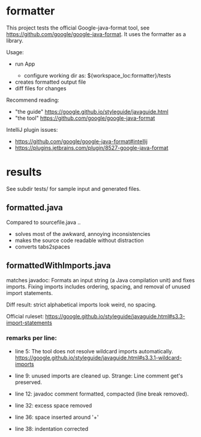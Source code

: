# formatter
This project tests the official Google-java-format tool, see https://github.com/google/google-java-format.
It uses the formatter as a library.

Usage:
- run App <sourcefile>
	- configure working dir as: ${workspace_loc:formatter}/tests
- creates formatted output file
- diff files for changes

Recommend reading: 
- "the guide" https://google.github.io/styleguide/javaguide.html 
- "the tool" https://github.com/google/google-java-format

IntelliJ plugin issues:
- https://github.com/google/google-java-format#intellij
- https://plugins.jetbrains.com/plugin/8527-google-java-format


# results

See subdir tests/ for sample input and generated files.

## formatted.java

Compared to sourcefile.java ..
- solves most of the awkward, annoying inconsistencies
- makes the source code readable without distraction
- converts tabs2spaces  

## formattedWithImports.java
matches javadoc:
Formats an input string (a Java compilation unit) and fixes imports. 
Fixing imports includes ordering, spacing, and removal of unused import statements.

Diff result: strict alphabetical imports look weird, no spacing.

Official ruleset:
https://google.github.io/styleguide/javaguide.html#s3.3-import-statements

### remarks per line:

- line 5: The tool does not resolve wildcard imports automatically.
https://google.github.io/styleguide/javaguide.html#s3.3.1-wildcard-imports

- line 9: unused imports are cleaned up. Strange: Line comment get's preserved.

- line 12: javadoc comment formatted, compacted (line break removed).

- line 32: excess space removed

- line 36: space inserted around '+'

- line 38: indentation corrected